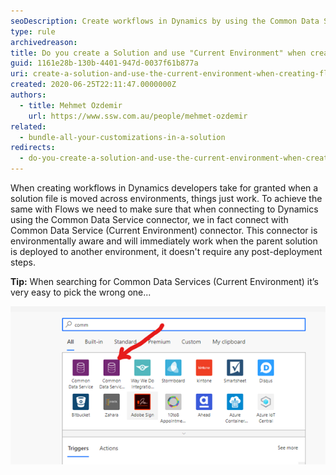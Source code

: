 ```yaml
---
seoDescription: Create workflows in Dynamics by using the Common Data Service (Current Environment) connector, ensuring seamless connections and deployments across environments.
type: rule
archivedreason:
title: Do you create a Solution and use "Current Environment" when creating Flow for Dynamics?
guid: 1161e28b-130b-4401-947d-0037f61b877a
uri: create-a-solution-and-use-the-current-environment-when-creating-flow-for-dynamics
created: 2020-06-25T22:11:47.0000000Z
authors:
  - title: Mehmet Ozdemir
    url: https://www.ssw.com.au/people/mehmet-ozdemir
related:
  - bundle-all-your-customizations-in-a-solution
redirects:
  - do-you-create-a-solution-and-use-the-current-environment-when-creating-flow-for-dynamics
---
```


When creating workflows in Dynamics developers take for granted when a solution file is moved across environments, things just work. To achieve the same with Flows we need to make sure that when connecting to Dynamics using the Common Data Service connector, we in fact connect with Common Data Service (Current Environment) connector. This connector is environmentally aware and will immediately work when the parent solution is deployed to another environment, it doesn't require any post-deployment steps.

<!--endintro-->

**Tip:** When searching for Common Data Services (Current Environment) it’s very easy to pick the wrong one...

![Figure: Use 'Common Data Services (Current Environment)' instead of 'Common Data Services'](common-data-services.png)
